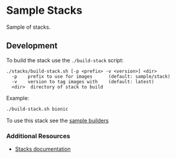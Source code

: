# Sample Stacks

Sample of stacks.

## Development

To build the stack use the `./build-stack` script:

```text
./stacks/build-stack.sh [-p <prefix> -v <version>] <dir>
  -p    prefix to use for images      (default: sample/stack)
  -v    version to tag images with    (default: latest)
  <dir>  directory of stack to build
```

Example:

```bash
./build-stack.sh bionic
```

To use this stack see the [sample builders](../builders)

### Additional Resources

* [Stacks documentation](https://buildpacks.io/docs/using-pack/stacks/)
